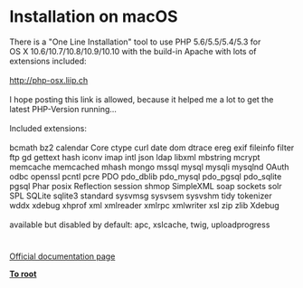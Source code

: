 # Installation on macOS




<div class="phpcode"><span class="html">
There is a &quot;One Line Installation&quot; tool to use PHP 5.6/5.5/5.4/5.3 for<br>OS X 10.6/10.7/10.8/10.9/10.10 with the build-in Apache with lots of extensions included:<br><br><a href="http://php-osx.liip.ch" rel="nofollow" target="_blank">http://php-osx.liip.ch</a><br><br>I hope posting this link is allowed, because it helped me a lot to get the latest PHP-Version running...<br><br>Included extensions:<br><br>bcmath bz2 calendar Core ctype curl date dom dtrace ereg exif fileinfo filter ftp gd gettext hash iconv imap intl json ldap libxml mbstring mcrypt memcache memcached mhash mongo mssql mysql mysqli mysqlnd OAuth odbc openssl pcntl pcre PDO pdo_dblib pdo_mysql pdo_pgsql pdo_sqlite pgsql Phar posix Reflection session shmop SimpleXML soap sockets solr SPL SQLite sqlite3 standard sysvmsg sysvsem sysvshm tidy tokenizer wddx xdebug xhprof xml xmlreader xmlrpc xmlwriter xsl zip zlib Xdebug<br><br>available but disabled by default: apc, xslcache, twig, uploadprogress</span>
</div>
  

#

[Official documentation page](https://www.php.net/manual/en/install.macosx.php)

**[To root](/)**